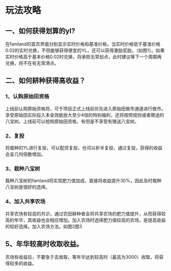 #             玩法攻略

## 一、如何获得划算的yl?

​     在famland的首页界面分别显示实时价格和基准价格，当实时价格低于基准价格0.02的实时兑换，不但能够获得便宜的YL，还可以获得激励奖励。（如图1）。如果实时价格高于基本价格0.02时兑换，将承担无常划点，此时建议等下一个周期再兑换，将不在有无常滑点。

## 二、如何耕种获得高收益？

### 1、认购原始田资格

上线前认购原始资格将，可于项目正式上线前优先进入原始田做市通道进行做市。享受原始田实际投入本金效能放大至少4倍的特别福利，还将按照规则或者赠送的八宝树。上线前可以抢购原始田资格，有但是不享受有赠送八宝树。

### 2、复投

将栽种的YL进行复投，可以配资复投，也可以折半复投，通过复投，获得的收益会呈几何倍数增加。

### 3、栽种八宝树

栽种八宝树的famland将实现肥力值加成，直接将收益提升30%，因此及时栽种八宝树是很好的选择。

### 4、加入共享农场

共享农场有较高的共识，通过农田耕种者会将共享农场的肥力值提升，从而获得较高的年华，其收益也会相应增加。加入农场时选择肥力值较高的农场，是提高收益的较好选择。加入农场方法。如图2图3

## 5、年华较高时收取收益。

农场有收益后，不要急于去收取，等年华达到较高时（最高为3000）收取，将获得较多的收益。